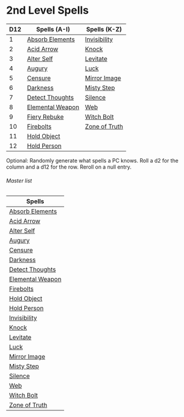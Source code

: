 # 2nd Level Spells

| D12 | Spells (A-I)                              | Spells (K-Z)                          |
| --- | ----------------------------------------- | ------------------------------------- |
| 1   | [Absorb Elements](Absorb%20Elements.md)   | [Invisibility](Invisibility.md)       |
| 2   | [Acid Arrow](Acid%20Arrow.md)             | [Knock](Knock.md)                     |
| 3   | [Alter Self](Alter%20Self.md)             | [Levitate](Levitate.md)               |
| 4   | [Augury](Augury.md)                       | [Luck](Luck.md)                       |
| 5   | [Censure](Censure.md)                     | [Mirror Image](Mirror%20Image.md)     |
| 6   | [Darkness](Darkness.md)                   | [Misty Step](Misty%20Step.md)         |
| 7   | [Detect Thoughts](Detect%20Thoughts.md)   | [Silence](Silence.md)                 |
| 8   | [Elemental Weapon](Elemental%20Weapon.md) | [Web](Web.md)                         |
| 9   | [Fiery Rebuke](Fiery%20Rebuke.md)         | [Witch Bolt](Witch%20Bolt.md)         |
| 10  | [Firebolts](Firebolts.md)                 | [Zone of Truth](Zone%20of%20Truth.md) |
| 11  | [Hold Object](Hold%20Object.md)           |                                       |
| 12  | [Hold Person](Hold%20Person.md)           |                                       |

Optional: Randomly generate what spells a PC knows. Roll a d2 for the column and a d12 for the row. Reroll on a null entry.




###### Master list

| Spells                                    |
| ----------------------------------------- |
| [Absorb Elements](Absorb%20Elements.md)   |
| [Acid Arrow](Acid%20Arrow.md)             |
| [Alter Self](Alter%20Self.md)             |
| [Augury](Augury.md)                       |
| [Censure](Censure.md)                     |
| [Darkness](Darkness.md)                   |
| [Detect Thoughts](Detect%20Thoughts.md)   |
| [Elemental Weapon](Elemental%20Weapon.md) |
| [Firebolts](Firebolts.md)                 |
| [Hold Object](Hold%20Object.md)           |
| [Hold Person](Hold%20Person.md)           |
| [Invisibility](Invisibility.md)           |
| [Knock](Knock.md)                         |
| [Levitate](Levitate.md)                   |
| [Luck](Luck.md)                           |
| [Mirror Image](Mirror%20Image.md)         |
| [Misty Step](Misty%20Step.md)             |
| [Silence](Silence.md)                     |
| [Web](Web.md)                             |
| [Witch Bolt](Witch%20Bolt.md)             |
| [Zone of Truth](Zone%20of%20Truth.md)     |

